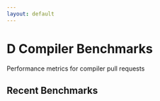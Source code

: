 ```yaml
---
layout: default
---
```


<div class="header">
  <div class="container">
    <h1>D Compiler Benchmarks</h1>
    <p>Performance metrics for compiler pull requests</p>
  </div>
</div>

<div class="container">
  <div class="chart-grid">
    <div class="chart-container">
      <canvas id="timeChart"></canvas>
    </div>
    <div class="chart-container">
      <canvas id="memoryChart"></canvas>
    </div>
  </div>

  <h2>Recent Benchmarks</h2>
  <div id="benchmarks"></div>
</div>

